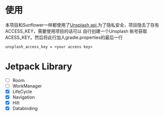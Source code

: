 # 使用
本项目和Sunflower一样都使用了[Unsplash api](https://unsplash.com/documentation),为了隐私安全，项目隐去了存有ACCESS_KEY，需要使用项目的话可以
自行创建一个Unsplash 账号获取ACESS_KEY。然后将此行加入gradle.properties的最后一行
````
unsplash_access_key = <your access key>
````

# Jetpack Library
- [ ] Room
- [ ] WorkManager
- [x] LifeCycle
- [x] Navigation
- [x] Hilt
- [x] Databinding 

